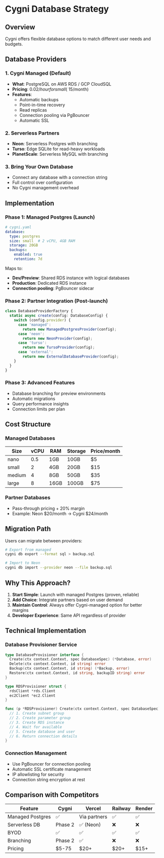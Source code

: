 # Cygni Database Strategy

## Overview
Cygni offers flexible database options to match different user needs and budgets.

## Database Providers

### 1. Cygni Managed (Default)
- **What**: PostgreSQL on AWS RDS / GCP CloudSQL
- **Pricing**: $0.02/hour for small (~$15/month)
- **Features**:
  - Automatic backups
  - Point-in-time recovery
  - Read replicas
  - Connection pooling via PgBouncer
  - Automatic SSL

### 2. Serverless Partners
- **Neon**: Serverless Postgres with branching
- **Turso**: Edge SQLite for read-heavy workloads
- **PlanetScale**: Serverless MySQL with branching

### 3. Bring Your Own Database
- Connect any database with a connection string
- Full control over configuration
- No Cygni management overhead

## Implementation

### Phase 1: Managed Postgres (Launch)
```yaml
# cygni.yaml
database:
  type: postgres
  size: small  # 2 vCPU, 4GB RAM
  storage: 20GB
  backups: 
    enabled: true
    retention: 7d
```

Maps to:
- **Dev/Preview**: Shared RDS instance with logical databases
- **Production**: Dedicated RDS instance
- **Connection pooling**: PgBouncer sidecar

### Phase 2: Partner Integration (Post-launch)
```typescript
class DatabaseProviderFactory {
  static async create(config: DatabaseConfig) {
    switch (config.provider) {
      case 'managed':
        return new ManagedPostgresProvider(config);
      case 'neon':
        return new NeonProvider(config);
      case 'turso':
        return new TursoProvider(config);
      case 'external':
        return new ExternalDatabaseProvider(config);
    }
  }
}
```

### Phase 3: Advanced Features
- Database branching for preview environments
- Automatic migrations
- Query performance insights
- Connection limits per plan

## Cost Structure

### Managed Databases
| Size | vCPU | RAM | Storage | Price/month |
|------|------|-----|---------|-------------|
| nano | 0.5 | 1GB | 10GB | $5 |
| small | 2 | 4GB | 20GB | $15 |
| medium | 4 | 8GB | 50GB | $35 |
| large | 8 | 16GB | 100GB | $75 |

### Partner Databases
- Pass-through pricing + 20% margin
- Example: Neon $20/month → Cygni $24/month

## Migration Path

Users can migrate between providers:
```bash
# Export from managed
cygni db export --format sql > backup.sql

# Import to Neon
cygni db import --provider neon --file backup.sql
```

## Why This Approach?

1. **Start Simple**: Launch with managed Postgres (proven, reliable)
2. **Add Choice**: Integrate partners based on user demand
3. **Maintain Control**: Always offer Cygni-managed option for better margins
4. **Developer Experience**: Same API regardless of provider

## Technical Implementation

### Database Provisioner Service
```go
type DatabaseProvisioner interface {
  Create(ctx context.Context, spec DatabaseSpec) (*Database, error)
  Delete(ctx context.Context, id string) error
  Backup(ctx context.Context, id string) (*Backup, error)
  Restore(ctx context.Context, id string, backupID string) error
}

type RDSProvisioner struct {
  rdsClient *rds.Client
  ec2Client *ec2.Client
}

func (p *RDSProvisioner) Create(ctx context.Context, spec DatabaseSpec) (*Database, error) {
  // 1. Create subnet group
  // 2. Create parameter group
  // 3. Create RDS instance
  // 4. Wait for available
  // 5. Create database and user
  // 6. Return connection details
}
```

### Connection Management
- Use PgBouncer for connection pooling
- Automatic SSL certificate management
- IP allowlisting for security
- Connection string encryption at rest

## Comparison with Competitors

| Feature | Cygni | Vercel | Railway | Render |
|---------|-------|---------|---------|---------|
| Managed Postgres | ✅ | Via partners | ✅ | ✅ |
| Serverless DB | Phase 2 | ✅ (Neon) | ❌ | ❌ |
| BYOD | ✅ | ✅ | ✅ | ✅ |
| Branching | Phase 2 | ✅ | ❌ | ❌ |
| Pricing | $5-75 | $20+ | $20+ | $15+ |